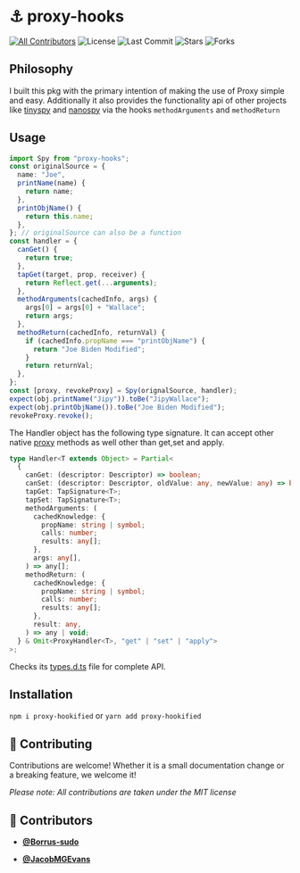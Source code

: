 <!-- DO NOT REMOVE - contributor_list:data:start:["Borrus-sudo", "JacobMGEvans"]:end -->

# ⚓ proxy-hooks

[![All Contributors](https://img.shields.io/github/contributors/Borrus-sudo/proxy-hooks?color=orange)](#contributors-)
![License](https://img.shields.io/github/license/Borrus-sudo/proxy-hooks?label=License)
![Last Commit](https://img.shields.io/github/last-commit/Borrus-sudo/proxy-hooks?label=Last%20Commit)
![Stars](https://img.shields.io/github/stars/Borrus-sudo/proxy-hooks)
![Forks](https://img.shields.io/github/forks/Borrus-sudo/proxy-hooks)

## Philosophy

I built this pkg with the primary intention of making the use of Proxy simple and easy. Additionally it also provides the functionality api of other projects like [tinyspy](https://github.com/Aslemammad/tinyspy) and [nanospy](https://github.com/ai/nanospy) via the hooks `methodArguments` and `methodReturn`

## Usage

```ts
import Spy from "proxy-hooks";
const originalSource = {
  name: "Joe",
  printName(name) {
    return name;
  },
  printObjName() {
    return this.name;
  },
}; // originalSource can also be a function
const handler = {
  canGet() {
    return true;
  },
  tapGet(target, prop, receiver) {
    return Reflect.get(...arguments);
  },
  methodArguments(cachedInfo, args) {
    args[0] = args[0] + "Wallace";
    return args;
  },
  methodReturn(cachedInfo, returnVal) {
    if (cachedInfo.propName === "printObjName") {
      return "Joe Biden Modified";
    }
    return returnVal;
  },
};
const [proxy, revokeProxy] = Spy(orignalSource, handler);
expect(obj.printName("Jipy")).toBe("JipyWallace");
expect(obj.printObjName()).toBe("Joe Biden Modified");
revokeProxy.revoke();
```

The Handler object has the following type signature. It can accept other native [proxy](https://developer.mozilla.org/en-US/docs/Web/JavaScript/Reference/Global_Objects/Proxy/Proxy) methods as well other than get,set and apply.

```ts
type Handler<T extends Object> = Partial<
  {
    canGet: (descriptor: Descriptor) => boolean;
    canSet: (descriptor: Descriptor, oldValue: any, newValue: any) => boolean;
    tapGet: TapSignature<T>;
    tapSet: TapSignature<T>;
    methodArguments: (
      cachedKnowledge: {
        propName: string | symbol;
        calls: number;
        results: any[];
      },
      args: any[],
    ) => any[];
    methodReturn: (
      cachedKnowledge: {
        propName: string | symbol;
        calls: number;
        results: any[];
      },
      result: any,
    ) => any | void;
  } & Omit<ProxyHandler<T>, "get" | "set" | "apply">
>;
```

Checks its [types.d.ts](https://github.com/Borrus-sudo/proxy-hooks/blob/main/lib/types.d.ts) file for complete API.

## Installation

`npm i proxy-hookified` or `yarn add proxy-hookified`

## 🎉 Contributing

Contributions are welcome! Whether it is a small documentation change or a breaking feature, we welcome it!

_Please note: All contributions are taken under the MIT license_

<!-- prettier-ignore-start -->
<!-- DO NOT REMOVE - contributor_list:start -->
## 👥 Contributors


- **[@Borrus-sudo](https://github.com/Borrus-sudo)**

- **[@JacobMGEvans](https://github.com/JacobMGEvans)**

<!-- DO NOT REMOVE - contributor_list:end -->
<!-- prettier-ignore-end -->
